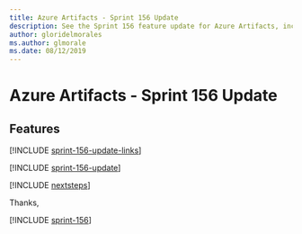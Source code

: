```yaml
---
title: Azure Artifacts - Sprint 156 Update
description: See the Sprint 156 feature update for Azure Artifacts, including next steps.
author: gloridelmorales
ms.author: glmorale
ms.date: 08/12/2019
---
```


# Azure Artifacts - Sprint 156 Update

## Features

[!INCLUDE [sprint-156-update-links](../includes/artifacts/sprint-156-update-links.md)]

[!INCLUDE [sprint-156-update](../includes/artifacts/sprint-156-update.md)]

[!INCLUDE [nextsteps](../includes/nextsteps.md)]

Thanks,

[!INCLUDE [sprint-156](../includes/signer/sprint-156.md)]
